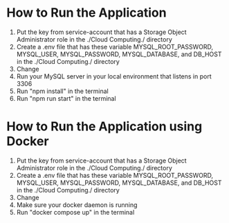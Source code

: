 # How to Run the Application
1. Put the key from service-account that has a Storage Object Administrator role in the ./Cloud Computing./ directory
2. Create a .env file that has these variable MYSQL_ROOT_PASSWORD, MYSQL_USER, MYSQL_PASSWORD, MYSQL_DATABASE, and DB_HOST in the ./Cloud Computing./ directory
3. Change 
4. Run your MySQL server in your local environment that listens in port 3306
5. Run "npm install" in the terminal
6. Run "npm run start" in the terminal

# How to Run the Application using Docker
1. Put the key from service-account that has a Storage Object Administrator role in the ./Cloud Computing./ directory
2. Create a .env file that has these variable MYSQL_ROOT_PASSWORD, MYSQL_USER, MYSQL_PASSWORD, MYSQL_DATABASE, and DB_HOST in the ./Cloud Computing./ directory
3. Change 
4. Make sure your docker daemon is running
5. Run "docker compose up" in the terminal
